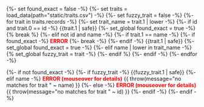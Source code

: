 {%- set found_exact = false -%}
{%- set traits = load_data(path="static/traits.csv") -%}
{%- set fuzzy_trait = false -%}
{%- for trait in traits.records -%}
  {%- set trait_name = trait.1 | lower -%}
  {%- if id and trait.0 == id -%}
	<span class="armory-inline" data-armory-embed="traits" data-armory-ids="{{trait.0 | safe}}"></span> {{trait.1 | safe}}
	{%- set_global found_exact = true -%}
	{% break %}
  {%- elif not id and name -%}
  	{%- if trait.1 == name -%}
		{%- if found_exact -%}
			<span title="WARNING: multiple exact matches for {{trait.1 | safe}}. Use id param to differentiate!" style='color: red; font-weight: bold;'> ERROR</span>
			{%- break -%}
		{%- endif -%}
		<span class="armory-inline" data-armory-embed="traits" data-armory-ids="{{trait.0 | safe}}"></span> {{trait.1 | safe}}
		{%- set_global found_exact = true -%}
	{%- elif name | lower in trait_name -%}
		{% set_global fuzzy_trait = trait -%}
	{%- endif %}
  {%- endif -%}
{%- endfor -%}

{%- if not found_exact -%}
	{%- if fuzzy_trait -%}
		<span class="armory-inline" data-armory-embed="traits" data-armory-ids="{{fuzzy_trait.0 | safe}}"></span> {{fuzzy_trait.1 | safe}}
	{%- elif name -%}
		<span title="ERROR: no matches for {{name | safe}}" style='color: red; font-weight: bold;'>ERROR (mouseover for details)</span>
		{{ throw(message="no matches for trait " ~ name) }}
	{%- else -%}
		<span title="ERROR: no id match for {{id | safe}}" style='color: red; font-weight: bold;'>ERROR (mouseover for details)</span>
		{{ throw(message="no matches for trait " ~ id) }}
	{%- endif -%}
{%- endif -%}